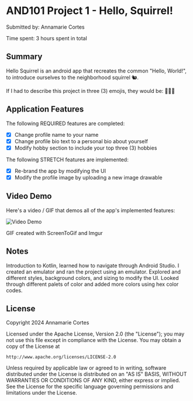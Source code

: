 # AND101 Project 1 - Hello, Squirrel!

Submitted by: Annamarie Cortes

Time spent: 3 hours spent in total

## Summary

Hello Squirrel is an android app that recreates the common "Hello, World!", to introduce ourselves to the neighborhood squirrel 🐿.

If I had to describe this project in three (3) emojis, they would be: 🧠🤩🎉

## Application Features

The following REQUIRED features are completed:

- [x] Change profile name to your name
- [x] Change profile bio text to a personal bio about yourself
- [x] Modify hobby section to include your top three (3) hobbies

The following STRETCH features are implemented:

- [x] Re-brand the app by modifying the UI
- [x] Modify the profile image by uploading a new image drawable

## Video Demo

Here's a video / GIF that demos all of the app's implemented features:

<img src='https://i.imgur.com/NgEYGUA.gif' title='Video Demo' width='' alt='Video Demo' />

GIF created with ScreenToGif and Imgur


## Notes

Introduction to Kotlin, learned how to navigate through Android Studio.
I created an emulator and ran the project using an emulator.
Explored and different styles, background colors, and sizing to modify the UI. 
Looked through different palets of color and added more colors using hex color codes.

## License

Copyright 2024 Annamarie Cortes

Licensed under the Apache License, Version 2.0 (the "License");
you may not use this file except in compliance with the License.
You may obtain a copy of the License at

    http://www.apache.org/licenses/LICENSE-2.0

Unless required by applicable law or agreed to in writing, software
distributed under the License is distributed on an "AS IS" BASIS,
WITHOUT WARRANTIES OR CONDITIONS OF ANY KIND, either express or implied.
See the License for the specific language governing permissions and
limitations under the License.

